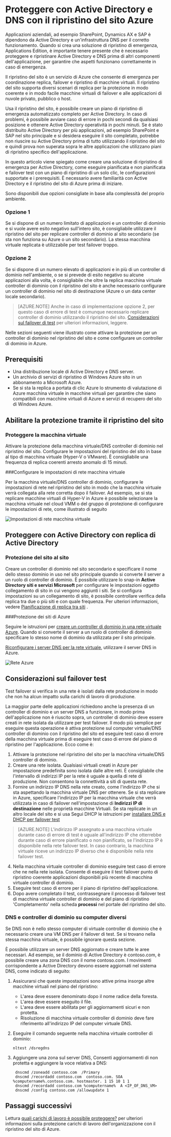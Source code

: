 <properties
    pageTitle="Proteggere con Active Directory e DNS con il ripristino del sito Azure | Microsoft Azure"
    description="In questo articolo viene descritto come implementare una soluzione di ripristino di emergenza per Active Directory utilizzando il ripristino del sito di Azure."
    services="site-recovery"
    documentationCenter=""
    authors="prateek9us"
    manager="abhiag"
    editor=""/>

<tags
    ms.service="site-recovery"
    ms.devlang="na"
    ms.topic="article"
    ms.tgt_pltfrm="na"
    ms.workload="storage-backup-recovery"
    ms.date="08/31/2016"
    ms.author="pratshar"/>

# <a name="protect-active-directory-and-dns-with-azure-site-recovery"></a>Proteggere con Active Directory e DNS con il ripristino del sito Azure

Applicazioni aziendali, ad esempio SharePoint, Dynamics AX e SAP è dipendono da Active Directory e un'infrastruttura DNS per il corretto funzionamento. Quando si crea una soluzione di ripristino di emergenza, Applications Edition, è importante tenere presente che è necessario proteggere e ripristinare Active Directory e DNS prima di altri componenti dell'applicazione, per garantire che aspetti funzionano correttamente in caso di emergenza.

Il ripristino del sito è un servizio di Azure che consente di emergenza per coordinazione replica, failover e ripristino di macchine virtuali. Il ripristino del sito supporta diversi scenari di replica per la protezione in modo coerente e in modo facile macchine virtuali di failover e alle applicazioni di nuvole privato, pubblico o host.

Usa il ripristino del sito, è possibile creare un piano di ripristino di emergenza automatizzato completo per Active Directory. In caso di problemi, è possibile avviare caso di errore in pochi secondi da qualsiasi posizione e ottenere Active Directory operatività in pochi minuti. Se è stato distribuito Active Directory per più applicazioni, ad esempio SharePoint e SAP nel sito principale e si desidera eseguire il sito completato, potrebbe non riuscire su Active Directory prima di tutto utilizzando il ripristino del sito e quindi prova non superata sopra le altre applicazioni che utilizzano piani di ripristino specifico dell'applicazione.

In questo articolo viene spiegato come creare una soluzione di ripristino di emergenza per Active Directory, come eseguire pianificata e non pianificata e failover test con un piano di ripristino di un solo clic, le configurazioni supportate e i prerequisiti.  È necessario avere familiarità con Active Directory e il ripristino del sito di Azure prima di iniziare.

Sono disponibili due opzioni consigliate in base alla complessità del proprio ambiente.

### <a name="option-1"></a>Opzione 1

Se si dispone di un numero limitato di applicazioni e un controller di dominio e si vuole avere esito negativo sull'intero sito, è consigliabile utilizzare il ripristino del sito per replicare controller di dominio al sito secondario (se sta non funziona su Azure o un sito secondario). La stessa macchina virtuale replicata è utilizzabile per test failover troppo.

### <a name="option-2"></a>Opzione 2

Se si dispone di un numero elevato di applicazioni e in più di un controller di dominio nell'ambiente, o se si prevede di esito negativo su alcune applicazioni alla volta, è consigliabile che oltre la replica macchina virtuale controller di dominio con il ripristino del sito è anche necessario configurare un controller di dominio nel sito di destinazione (Azure o un data center locale secondario).

>[AZURE.NOTE] Anche in caso di implementazione opzione 2, per questo caso di errore di test è comunque necessario replicare controller di dominio utilizzando il ripristino del sito. [Considerazioni sul failover di test](#considerations-for-test-failover) per ulteriori informazioni, leggere.


Nelle sezioni seguenti viene illustrato come attivare la protezione per un controller di dominio nel ripristino del sito e come configurare un controller di dominio in Azure.


## <a name="prerequisites"></a>Prerequisiti

- Una distribuzione locale di Active Directory e DNS server.
- Un archivio di servizi di ripristino di Windows Azure sito in un abbonamento a Microsoft Azure.
- Se si sta la replica a portata di clic Azure lo strumento di valutazione di Azure macchina virtuale in macchine virtuali per garantire che siano compatibili con macchine virtuali di Azure e servizi di recupero del sito di Windows Azure.


## <a name="enable-protection-using-site-recovery"></a>Abilitare la protezione tramite il ripristino del sito


### <a name="protect-the-virtual-machine"></a>Proteggere la macchina virtuale

Attivare la protezione della macchina virtuale/DNS controller di dominio nel ripristino del sito. Configurare le impostazioni del ripristino del sito in base al tipo di macchina virtuale (Hyper-V o VMware). È consigliabile una frequenza di replica coerenti arresto anomalo di 15 minuti.

###<a name="configure-virtual-machine-network-settings"></a>Configurare le impostazioni di rete macchina virtuale

Per la macchina virtuale/DNS controller di dominio, configurare le impostazioni di rete nel ripristino del sito in modo che la macchina virtuale verrà collegata alla rete corretta dopo il failover. Ad esempio, se si sta replicare macchine virtuali di Hyper-V in Azure è possibile selezionare la macchina virtuale nel cloud VMM o del gruppo di protezione di configurare le impostazioni di rete, come illustrato di seguito

![Impostazioni di rete macchina virtuale](./media/site-recovery-active-directory/VM-Network-Settings.png)

## <a name="protect-active-directory-with-active-directory-replication"></a>Proteggere con Active Directory con replica di Active Directory

### <a name="site-to-site-protection"></a>Protezione del sito al sito

Creare un controller di dominio nel sito secondario e specificare il nome dello stesso dominio in uso nel sito principale quando si converte il server a un ruolo di controller di dominio. È possibile utilizzare lo snap-in **Active Directory siti e servizi Microsoft** per configurare le impostazioni oggetto collegamento di sito in cui vengono aggiunti i siti. Se si configura impostazioni su un collegamento di sito, è possibile controllare verifica della replica tra due o più siti e con quale frequenza. Per ulteriori informazioni, vedere [Pianificazione di replica tra siti](https://technet.microsoft.com/library/cc731862.aspx) .

###<a name="site-to-azure-protection"></a>Protezione dei siti di Azure

Seguire le istruzioni per [creare un controller di dominio in una rete virtuale Azure](../active-directory/active-directory-install-replica-active-directory-domain-controller.md). Quando si converte il server a un ruolo di controller di dominio specificare lo stesso nome di dominio da utilizzata per il sito principale.

[Riconfigurare i server DNS per la rete virtuale](../active-directory/active-directory-install-replica-active-directory-domain-controller.md#reconfigure-dns-server-for-the-virtual-network), utilizzare il server DNS in Azure.

![Rete Azure](./media/site-recovery-active-directory/azure-network.png)

## <a name="test-failover-considerations"></a>Considerazioni sul failover test

Test failover si verifica in una rete è isolati dalla rete produzione in modo che non ha alcun impatto sulla carichi di lavoro di produzione.

La maggior parte delle applicazioni richiedono anche la presenza di un controller di dominio e un server DNS a funzionare, in modo prima dell'applicazione non è riuscito sopra, un controller di dominio deve essere creati in rete isolata da utilizzare per test failover. Il modo più semplice per eseguire questa operazione è attiva protezione sul computer virtuale/DNS controller di dominio con il ripristino del sito ed eseguire test caso di errore della macchina virtuale prima di eseguire test caso di errore del piano di ripristino per l'applicazione. Ecco come è:

1. Attivare la protezione nel ripristino del sito per la macchina virtuale/DNS controller di dominio.
2. Creare una rete isolata. Qualsiasi virtuali creati in Azure per impostazione predefinita sono isolata dalle altre reti. È consigliabile che l'intervallo di indirizzi IP per la rete è uguale a quella di rete di produzione. Non consentono la connettività a siti di questa rete.
3. Fornire un indirizzo IP DNS nella rete creato, come l'indirizzo IP che si sta aspettando la macchina virtuale DNS per ottenere. Se si sta replicare in Azure, specificare l'indirizzo IP per la macchina virtuale che verrà utilizzata in caso di failover nell'impostazione di **Indirizzi IP di destinazione** nelle proprietà macchine Virtuali. Se sta replicate in un altro locale del sito e si usa Segui DHCP le istruzioni per [installare DNS e DHCP per failover test](site-recovery-failover.md#prepare-dhcp)

>[AZURE.NOTE] L'indirizzo IP assegnato a una macchina virtuale durante caso di errore di test è uguale all'indirizzo IP che otterrebbe durante caso di errore pianificato o non pianificato, se l'indirizzo IP è disponibile nella rete failover test. In caso contrario, la macchina virtuale riceve un indirizzo IP diverso che è disponibile nella rete failover test.

4. Nella macchina virtuale controller di dominio eseguire test caso di errore che ne nella rete isolata. Consente di eseguire il test failover punto di ripristino coerente applicazioni disponibili più recente di macchina virtuale controller di dominio. 
5. Eseguire test caso di errore per il piano di ripristino dell'applicazione.
6. Dopo avere completato il test, contrassegnare il processo di failover test di macchina virtuale controller di dominio e del piano di ripristino 'Completamento' nella scheda **processi** nel portale del ripristino del sito.

### <a name="dns-and-domain-controller-on-different-machines"></a>DNS e controller di dominio su computer diversi

Se DNS non è nello stesso computer di virtuale controller di dominio che è necessario creare una VM DNS per il failover di test. Se si trovano nella stessa macchina virtuale, è possibile ignorare questa sezione.

È possibile utilizzare un server DNS aggiornato e creare tutte le aree necessari. Ad esempio, se il dominio di Active Directory è contoso.com, è possibile creare una zona DNS con il nome contoso.com. I movimenti corrispondente a Active Directory devono essere aggiornati nel sistema DNS, come indicato di seguito:

1. Assicurarsi che queste impostazioni sono attive prima insorge altre macchine virtuali nel piano del ripristino:

    - L'area deve essere denominato dopo il nome radice della foresta.
    - L'area deve essere eseguito il file.
    - L'area deve essere abilitata per gli aggiornamenti sicuri e non protetta.
    - Risoluzione di macchina virtuale controller di dominio deve fare riferimento all'indirizzo IP del computer virtuale DNS.

2. Eseguire il comando seguente nella macchina virtuale controller di dominio:

    `nltest /dsregdns`

3. Aggiungere una zona sul server DNS, Consenti aggiornamenti di non protetta e aggiungere la voce relativa a DNS:

        dnscmd /zoneadd contoso.com  /Primary
        dnscmd /recordadd contoso.com  contoso.com. SOA %computername%.contoso.com. hostmaster. 1 15 10 1 1
        dnscmd /recordadd contoso.com %computername%  A <IP_OF_DNS_VM>
        dnscmd /config contoso.com /allowupdate 1


## <a name="next-steps"></a>Passaggi successivi

Lettura [quali carichi di lavoro è possibile proteggere?](../site-recovery/site-recovery-workload.md) per ulteriori informazioni sulla protezione carichi di lavoro dell'organizzazione con il ripristino del sito di Azure.
